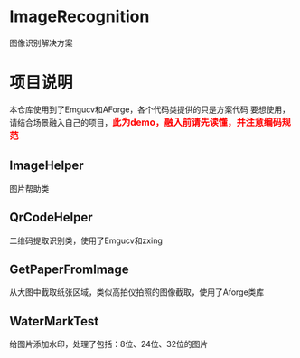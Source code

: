 # ImageRecognition
图像识别解决方案
# 项目说明
本仓库使用到了Emgucv和AForge，各个代码类提供的只是方案代码
要想使用，请结合场景融入自己的项目，**<font color=red size=3>此为demo，融入前请先读懂，并注意编码规范</font>**
## ImageHelper   
图片帮助类

## QrCodeHelper
二维码提取识别类，使用了Emgucv和zxing

## GetPaperFromImage
从大图中截取纸张区域，类似高拍仪拍照的图像截取，使用了Aforge类库

## WaterMarkTest
给图片添加水印，处理了包括：8位、24位、32位的图片
